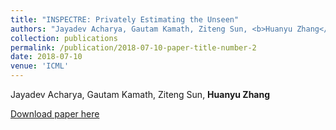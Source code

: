 ```yaml
---
title: "INSPECTRE: Privately Estimating the Unseen"
authors: "Jayadev Acharya, Gautam Kamath, Ziteng Sun, <b>Huanyu Zhang</b>"
collection: publications
permalink: /publication/2018-07-10-paper-title-number-2
date: 2018-07-10
venue: 'ICML'
---
```



Jayadev Acharya, Gautam Kamath, Ziteng Sun, **Huanyu Zhang** 

[Download paper here](http://proceedings.mlr.press/v89/acharya19a.html)
